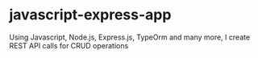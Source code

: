# javascript-express-app
Using Javascript, Node.js, Express.js, TypeOrm and many more, I create  REST API calls for CRUD operations
